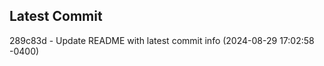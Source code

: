 
## Latest Commit
289c83d - Update README with latest commit info (2024-08-29 17:02:58 -0400) <Yunxi-Zhou>
